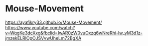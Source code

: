 # Mouse-Movement
https://ayafikry33.github.io/Mouse-Movement/ 
https://www.youtube.com/watch?v=WqgKe3dcXxg&fbclid=IwAR0zW0vuOxzq6wNreRhi-Iw_yM3d1z-jmzekELRlOpOJSVvwUheLm72BgXA
